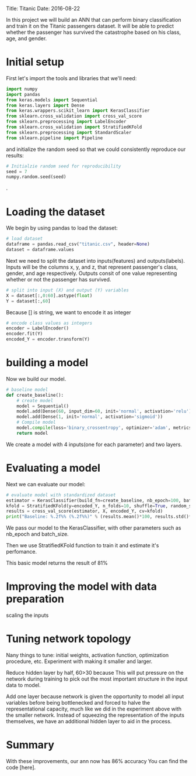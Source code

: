Title: Titanic
Date: 2016-08-22


In this project we will build an ANN that can perform binary classification and train it on the Titanic passengers dataset.  It will be able to predict whether the passenger has survived the catastrophe based on his class, age, and gender. 


# Initial setup
First let's import the tools and libraries that we'll need:

```python
import numpy
import pandas
from keras.models import Sequential
from keras.layers import Dense
from keras.wrappers.scikit_learn import KerasClassifier
from sklearn.cross_validation import cross_val_score
from sklearn.preprocessing import LabelEncoder
from sklearn.cross_validation import StratifiedKFold
from sklearn.preprocessing import StandardScaler
from sklearn.pipeline import Pipeline
```

and initialize the random seed so that we could consistently reproduce our results:

```python
# Initialzie random seed for reproducibility
seed = 7
numpy.random.seed(seed)
```

.

# Loading the dataset
We begin by using pandas to load the dataset:

```python
# load dataset
dataframe = pandas.read_csv("titanic.csv", header=None)
dataset = dataframe.values
```

Next we need to split the dataset into inputs(features) and outputs(labels). Inputs will be the columns x, y, and z, that represent passenger's class, gender, and age respectively. Outputs consit of one value representing whether or not the passenger has survived. 

```python
# split into input (X) and output (Y) variables
X = dataset[:,0:60].astype(float)
Y = dataset[:,60]
```

Because [] is string, we want to encode it as integer

```python
# encode class values as integers
encoder = LabelEncoder()
encoder.fit(Y)
encoded_Y = encoder.transform(Y)
```



# building a model
Now we build our model.

```python
# baseline model
def create_baseline():
    # create model
    model = Sequential()
    model.add(Dense(60, input_dim=60, init='normal', activation='relu')) 
    model.add(Dense(1, init='normal', activation='sigmoid'))
    # Compile model
    model.compile(loss='binary_crossentropy', optimizer='adam', metrics=['accuracy']) 
    return model
```

We create a model with 4 inputs(one for each parameter) and two layers.


# Evaluating a model

Next we can evaluate our model:
    
```python
# evaluate model with standardized dataset
estimator = KerasClassifier(build_fn=create_baseline, nb_epoch=100, batch_size=5, verbose=0)
kfold = StratifiedKFold(y=encoded_Y, n_folds=10, shuffle=True, random_state=seed)
results = cross_val_score(estimator, X, encoded_Y, cv=kfold)
print("Baseline: %.2f%% (%.2f%%)" % (results.mean()*100, results.std()*100))
```

We pass our model to the KerasClassifier, with other parameters such as nb_epoch and batch_size.

Then we use StratifiedKFold function to  train it and estimate it's perfomance.


This basic model returns the result of 81%

# Improving the model with data preparation
scaling the inputs

# Tuning network topology
Nany things to tune: initial weights, activation function, optimization procedure, etc. Experiment with making it smaller and larger.

Reduce hidden layer by half, 60>30
because This will put pressure on the network during training to pick out the most important structure in the input data to model.

Add one layer
because network is given the opportunity to model all input variables before being bottlenecked and forced to halve the representational capacity, much like we did in the experiment above with the smaller network. Instead of squeezing the representation of the inputs themselves, we have an additional hidden layer to aid in the process.


# Summary
With these improvements, our ann now has 86% accuracy
You can find the code [here]. 
